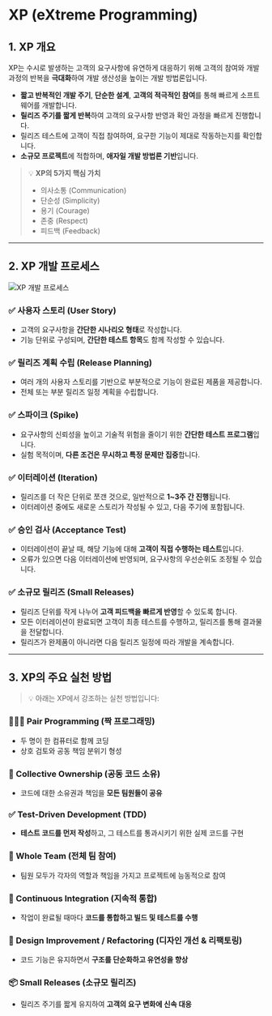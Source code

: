 # XP (eXtreme Programming)

## 1. XP 개요

XP는 수시로 발생하는 고객의 요구사항에 유연하게 대응하기 위해 고객의 참여와 개발 과정의 반복을 **극대화**하여 개발 생산성을 높이는 개발 방법론입니다.

* **짧고 반복적인 개발 주기**, **단순한 설계**, **고객의 적극적인 참여**를 통해 빠르게 소프트웨어를 개발합니다.
* **릴리즈 주기를 짧게 반복**하여 고객의 요구사항 반영과 확인 과정을 빠르게 진행합니다.
* 릴리즈 테스트에 고객이 직접 참여하여, 요구한 기능이 제대로 작동하는지를 확인합니다.
* **소규모 프로젝트**에 적합하며, **애자일 개발 방법론 기반**입니다.

> 💡 **XP의 5가지 핵심 가치**
>
> * 의사소통 (Communication)
> * 단순성 (Simplicity)
> * 용기 (Courage)
> * 존중 (Respect)
> * 피드백 (Feedback)

---

## 2. XP 개발 프로세스

![XP 개발 프로세스](https://blog.kakaocdn.net/dna/bRUGIE/btsIo9gNH7e/AAAAAAAAAAAAAAAAAAAAAGsR3Ft9zuhchTG2Q2o-kOSDSAsn8wqJDhmrQMlF83P9/img.png?credential=yqXZFxpELC7KVnFOS48ylbz2pIh7yKj8&expires=1753973999&allow_ip=&allow_referer=&signature=YRIATRd8OnPSyWWVO6skDOB10RY%3D)


### ✅ 사용자 스토리 (User Story)

* 고객의 요구사항을 **간단한 시나리오 형태**로 작성합니다.
* 기능 단위로 구성되며, **간단한 테스트 항목**도 함께 작성할 수 있습니다.

### ✅ 릴리즈 계획 수립 (Release Planning)

* 여러 개의 사용자 스토리를 기반으로 부분적으로 기능이 완료된 제품을 제공합니다.
* 전체 또는 부분 릴리즈 일정 계획을 수립합니다.

### ✅ 스파이크 (Spike)

* 요구사항의 신뢰성을 높이고 기술적 위험을 줄이기 위한 **간단한 테스트 프로그램**입니다.
* 실험 목적이며, **다른 조건은 무시하고 특정 문제만 집중**합니다.

### ✅ 이터레이션 (Iteration)

* 릴리즈를 더 작은 단위로 쪼갠 것으로, 일반적으로 **1\~3주 간 진행**됩니다.
* 이터레이션 중에도 새로운 스토리가 작성될 수 있고, 다음 주기에 포함됩니다.

### ✅ 승인 검사 (Acceptance Test)

* 이터레이션이 끝날 때, 해당 기능에 대해 **고객이 직접 수행하는 테스트**입니다.
* 오류가 있으면 다음 이터레이션에 반영되며, 요구사항의 우선순위도 조정될 수 있습니다.

### ✅ 소규모 릴리즈 (Small Releases)

* 릴리즈 단위를 작게 나누어 **고객 피드백을 빠르게 반영**할 수 있도록 합니다.
* 모든 이터레이션이 완료되면 고객이 최종 테스트를 수행하고, 릴리즈를 통해 결과물을 전달합니다.
* 릴리즈가 완제품이 아니라면 다음 릴리즈 일정에 따라 개발을 계속합니다.

---

## 3. XP의 주요 실천 방법

> 💡 아래는 XP에서 강조하는 실천 방법입니다:

### 🧑‍🤝‍🧑 Pair Programming (짝 프로그래밍)

* 두 명이 한 컴퓨터로 함께 코딩
* 상호 검토와 공동 책임 분위기 형성

### 🧾 Collective Ownership (공동 코드 소유)

* 코드에 대한 소유권과 책임을 **모든 팀원들이 공유**

### ✅ Test-Driven Development (TDD)

* **테스트 코드를 먼저 작성**하고, 그 테스트를 통과시키기 위한 실제 코드를 구현

### 👥 Whole Team (전체 팀 참여)

* 팀원 모두가 각자의 역할과 책임을 가지고 프로젝트에 능동적으로 참여

### 🔄 Continuous Integration (지속적 통합)

* 작업이 완료될 때마다 **코드를 통합하고 빌드 및 테스트를 수행**

### 🧹 Design Improvement / Refactoring (디자인 개선 & 리팩토링)

* 코드 기능은 유지하면서 **구조를 단순화하고 유연성을 향상**

### 📦 Small Releases (소규모 릴리즈)

* 릴리즈 주기를 짧게 유지하여 **고객의 요구 변화에 신속 대응**
